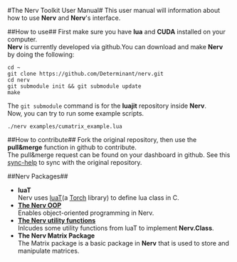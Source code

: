 #The Nerv Toolkit User Manual#
This user manual will information about how to use __Nerv__ and __Nerv__'s interface.

##How to use##
First make sure you have __lua__ and __CUDA__ installed on your computer.  
__Nerv__ is currently developed via github.You can download and make __Nerv__ by doing the following:
```
cd ~
git clone https://github.com/Determinant/nerv.git
cd nerv
git submodule init && git submodule update
make
```
The `git submodule` command is for the __luajit__ repository inside __Nerv__.  
Now, you can try to run some example scripts.  
```
./nerv examples/cumatrix_example.lua
```

##How to contribute##
Fork the original repository, then use the __pull&merge__ function in github to contribute.  
The pull&merge request can be found on your dashboard in github. See this [sync-help] to sync with the original repository.

##Nerv Packages##
* __luaT__  
Nerv uses [luaT]\(a [Torch] library\) to define lua class in C.
* __[The Nerv OOP](doc/nerv_class.md)__  
Enables object-oriented programming in Nerv.
* __[The Nerv utility functions](doc/nerv.md)__  
Inlcudes some utility functions from luaT to implement __Nerv.Class__.
* __The Nerv Matrix Package__  
The Matrix package is a basic package in __Nerv__ that is used to store and manipulate matrices.

[luaT]:https://github.com/torch/torch7/tree/master/lib/luaT
[Torch]:https://github.com/torch
[sync-help]:https://help.github.com/articles/syncing-a-fork/
